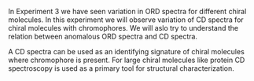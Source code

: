 In Experiment 3 we have seen variation in ORD spectra for different chiral molecules. In this experiment we will observe variation of CD spectra for chiral molecules with chromophores. We will aslo try to understand the relation between anomalous ORD spectra and CD spectra.

A CD spectra can be used as an identifying signature of chiral molecules where chromophore is present. For large chiral molecules like protein CD spectroscopy is used as a primary tool for structural characterization.